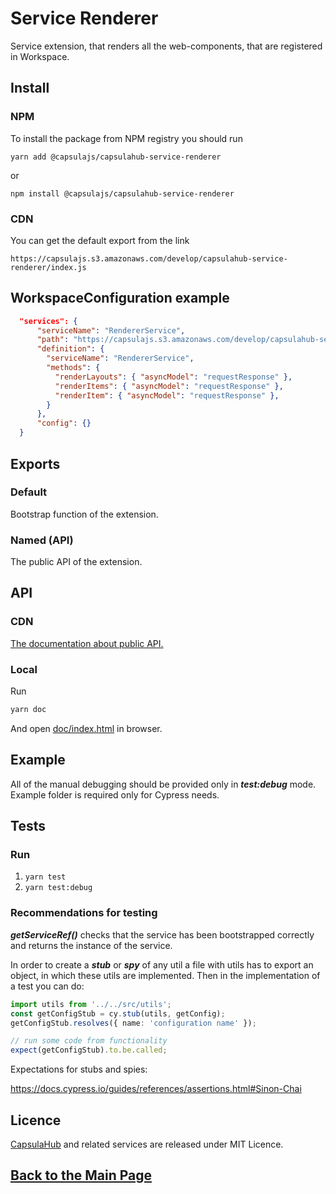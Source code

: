 # Service Renderer

Service extension, that renders all the web-components, that are registered in Workspace.

## Install

### NPM

To install the package from NPM registry you should run

    yarn add @capsulajs/capsulahub-service-renderer

or

    npm install @capsulajs/capsulahub-service-renderer

### CDN

You can get the default export from the link

    https://capsulajs.s3.amazonaws.com/develop/capsulahub-service-renderer/index.js

## WorkspaceConfiguration example

```json
  "services": {
      "serviceName": "RendererService",
      "path": "https://capsulajs.s3.amazonaws.com/develop/capsulahub-service-renderer/index.js",
      "definition": {
        "serviceName": "RendererService",
        "methods": {
          "renderLayouts": { "asyncModel": "requestResponse" },
          "renderItems": { "asyncModel": "requestResponse" },
          "renderItem": { "asyncModel": "requestResponse" },
        }
      },
      "config": {}
  }
```

## Exports

### Default

Bootstrap function of the extension.

### Named (API)

The public API of the extension.

## API

### CDN

[The documentation about public API.](https://capsulajs.s3.amazonaws.com/develop/capsulahub-service-renderer/doc/index.html)

### Local

Run 

```bash
yarn doc
```

And open [doc/index.html](./doc/index.html) in browser.

## Example

All of the manual debugging should be provided only in _**test:debug**_ mode. Example folder is required only for Cypress needs.

## Tests

### Run

1) `yarn test`
2) `yarn test:debug`

### Recommendations for testing

**_getServiceRef()_** checks that the service has been bootstrapped correctly and returns the instance of the service.

In order to create a **_stub_** or **_spy_** of any util a file with utils has to export an object, in which these utils
are implemented. Then in the implementation of a test you can do:

```typescript
import utils from '../../src/utils';
const getConfigStub = cy.stub(utils, getConfig);
getConfigStub.resolves({ name: 'configuration name' });

// run some code from functionality
expect(getConfigStub).to.be.called;
```

Expectations for stubs and spies:

<https://docs.cypress.io/guides/references/assertions.html#Sinon-Chai>

## Licence

[CapsulaHub](https://github.com/capsulajs/capsulahub) and related services are released under MIT Licence.

## [Back to the Main Page](../../README.md)
